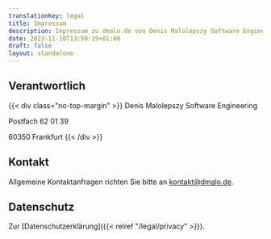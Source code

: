 ```yaml
---
translationKey: legal
title: Impressum
description: Impressum zu dmalo.de von Denis Malolepszy Software Engineering
date: 2023-11-10T13:59:19+01:00
draft: false
layout: standalone
---
```


## Verantwortlich
{{< div class="no-top-margin" >}}
Denis Malolepszy Software Engineering

Postfach 62 01 39

60350 Frankfurt
{{< /div >}}

## Kontakt
Allgemeine Kontaktanfragen richten Sie bitte an kontakt@dmalo.de.


## Datenschutz
Zur [Datenschutzerklärung]({{< relref "/legal/privacy" >}}).
